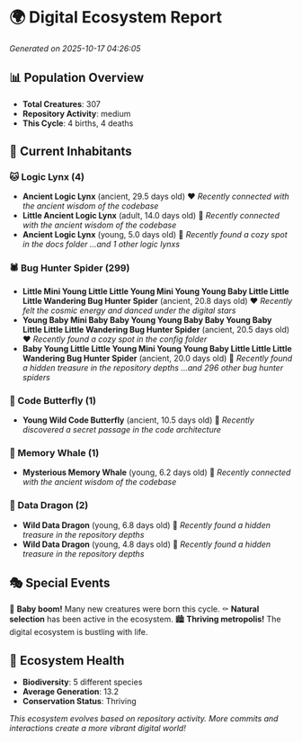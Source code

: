 # 🌍 Digital Ecosystem Report
*Generated on 2025-10-17 04:26:05*

## 📊 Population Overview
- **Total Creatures**: 307
- **Repository Activity**: medium
- **This Cycle**: 4 births, 4 deaths

## 👥 Current Inhabitants

### 🐱 Logic Lynx (4)
- **Ancient Logic Lynx** (ancient, 29.5 days old) ❤️
  *Recently connected with the ancient wisdom of the codebase*
- **Little Ancient Logic Lynx** (adult, 14.0 days old) 💛
  *Recently connected with the ancient wisdom of the codebase*
- **Ancient Logic Lynx** (young, 5.0 days old) 💚
  *Recently found a cozy spot in the docs folder*
  *...and 1 other logic lynxs*

### 🕷️ Bug Hunter Spider (299)
- **Little Mini Young Little Little Young Mini Young Young Baby Little Little Little Wandering Bug Hunter Spider** (ancient, 20.8 days old) ❤️
  *Recently felt the cosmic energy and danced under the digital stars*
- **Young Baby Mini Baby Baby Young Young Baby Baby Young Baby Little Little Little Wandering Bug Hunter Spider** (ancient, 20.5 days old) ❤️
  *Recently found a cozy spot in the config folder*
- **Baby Young Little Little Young Mini Young Young Baby Little Little Little Wandering Bug Hunter Spider** (ancient, 20.0 days old) 💛
  *Recently found a hidden treasure in the repository depths*
  *...and 296 other bug hunter spiders*

### 🦋 Code Butterfly (1)
- **Young Wild Code Butterfly** (ancient, 10.5 days old) 💛
  *Recently discovered a secret passage in the code architecture*

### 🐋 Memory Whale (1)
- **Mysterious Memory Whale** (young, 6.2 days old) 💚
  *Recently connected with the ancient wisdom of the codebase*

### 🐉 Data Dragon (2)
- **Wild Data Dragon** (young, 6.8 days old) 💚
  *Recently found a hidden treasure in the repository depths*
- **Wild Data Dragon** (young, 4.8 days old) 💚
  *Recently found a hidden treasure in the repository depths*

## 🎭 Special Events

🎉 **Baby boom!** Many new creatures were born this cycle.
⚰️ **Natural selection** has been active in the ecosystem.
🏙️ **Thriving metropolis!** The digital ecosystem is bustling with life.

## 🔬 Ecosystem Health
- **Biodiversity**: 5 different species
- **Average Generation**: 13.2
- **Conservation Status**: Thriving

*This ecosystem evolves based on repository activity. More commits and interactions create a more vibrant digital world!*